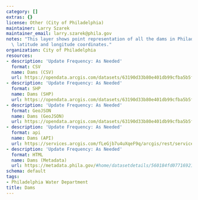 ```yaml
---
category: []
extras: {}
license: Other (City of Philadelphia)
maintainer: Larry Szarek
maintainer_email: larry.szarek@phila.gov
notes: "This layer shows point representation of all the dams in Philadelphia with\
  \ latitude and longitude coordinates."
organization: City of Philadelphia
resources:
- description: 'Update Frequency: As Needed'
  format: CSV
  name: Dams (CSV)
  url: https://opendata.arcgis.com/datasets/63190d33b80e401db99cfba5b5faa125_0.csv
- description: 'Update Frequency: As Needed'
  format: SHP
  name: Dams (SHP)
  url: https://opendata.arcgis.com/datasets/63190d33b80e401db99cfba5b5faa125_0.zip
- description: 'Update Frequency: As Needed'
  format: GeoJSON
  name: Dams (GeoJSON)
  url: https://opendata.arcgis.com/datasets/63190d33b80e401db99cfba5b5faa125_0.geojson
- description: 'Update Frequency: As Needed'
  format: api
  name: Dams (API)
  url: https://services.arcgis.com/fLeGjb7u4uXqeF9q/arcgis/rest/services/DAMS/FeatureServer/0/query?outFields=*&where=1%3D1
- description: 'Update Frequency: As Needed'
  format: HTML
  name: Dams (Metadata)
  url: https://metadata.phila.gov/#home/datasetdetails/560184fd077169215719b5a6/representationdetails/5612c7e4b96c129517118cc9/
schema: default
tags:
- Philadelphia Water Department
title: Dams
---
```

